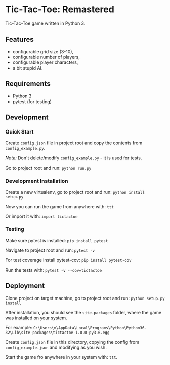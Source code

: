 # Tic-Tac-Toe: Remastered
Tic-Tac-Toe game written in Python 3.

## Features
- configurable grid size (3-10),
- configurable number of players,
- configurable player characters,
- a bit stupid AI.

## Requirements
- Python 3
- pytest (for testing)

## Development

### Quick Start
Create `config.json` file in project root and copy the contents from `config_example.py`.

*Note:* Don't delete/modify `config_example.py` - it is used for tests.

Go to project root and run:
`python run.py`

### Development Installation
Create a new virtualenv, go to project root and run:
`python install setup.py`

Now you can run the game from anywhere with:
`ttt`

Or import it with:
`import tictactoe`

### Testing
Make sure pytest is installed:
`pip install pytest`

Navigate to project root and run:
`pytest -v`

For test coverage install pytest-cov:
`pip install pytest-cov`

Run the tests with:
`pytest -v --cov=tictactoe`

## Deployment
Clone project on target machine, go to project root and run:
`python setup.py install`

After installation, you should see the `site-packages` folder, where the game was installed on your system.

For example: `C:\Users\m\AppData\Local\Programs\Python\Python36-32\Lib\site-packages\tictactoe-1.0.0-py3.6.egg`

Create `config.json` file in this directory, copying the config from `config_example.json` and modifying as you wish.

Start the game fro anywhere in your system with: `ttt`.
